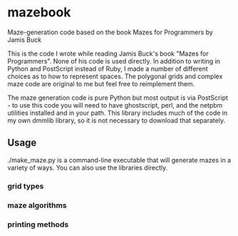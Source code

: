 # mazebook
Maze-generation code based on the book Mazes for Programmers by Jamis Buck

This is the code I wrote while reading Jamis Buck's book "Mazes for Programmers".  None of his code is used directly.
In addition to writing in Python and PostScript instead of Ruby, I made a number of different choices as to how to
represent spaces.  The polygonal grids and complex maze code are original to me but feel free to reimplement them.

The maze generation code is pure Python but most output is via PostScript - to use this code you will need to have
ghostscript, perl, and the netpbm utilities installed and in your path.  This library includes much of the code in
my own dmmlib library, so it is not necessary to download that separately.

## Usage
./make_maze.py is a command-line executable that will generate mazes in a variety of ways.  You can also use the libraries directly.

### grid types
### maze algorithms
### printing methods

